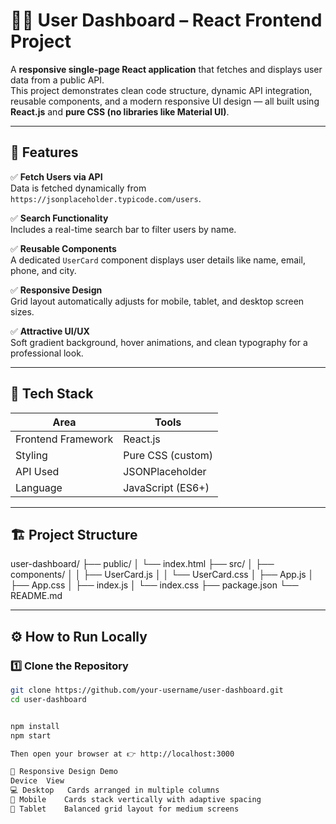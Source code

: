 # 👩‍💻 User Dashboard – React Frontend Project

A **responsive single-page React application** that fetches and displays user data from a public API.  
This project demonstrates clean code structure, dynamic API integration, reusable components, and a modern responsive UI design — all built using **React.js** and **pure CSS (no libraries like Material UI)**.

---

## 🚀 Features

✅ **Fetch Users via API**  
Data is fetched dynamically from `https://jsonplaceholder.typicode.com/users`.

✅ **Search Functionality**  
Includes a real-time search bar to filter users by name.

✅ **Reusable Components**  
A dedicated `UserCard` component displays user details like name, email, phone, and city.

✅ **Responsive Design**  
Grid layout automatically adjusts for mobile, tablet, and desktop screen sizes.

✅ **Attractive UI/UX**  
Soft gradient background, hover animations, and clean typography for a professional look.

---

## 🧠 Tech Stack

| Area | Tools |
|------|-------|
| Frontend Framework | React.js |
| Styling | Pure CSS (custom) |
| API Used | JSONPlaceholder |
| Language | JavaScript (ES6+) |

---

## 🏗️ Project Structure

user-dashboard/
├── public/
│ └── index.html
├── src/
│ ├── components/
│ │ ├── UserCard.js
│ │ └── UserCard.css
│ ├── App.js
│ ├── App.css
│ ├── index.js
│ └── index.css
├── package.json
└── README.md


---

## ⚙️ How to Run Locally

### 1️⃣ Clone the Repository
```bash
git clone https://github.com/your-username/user-dashboard.git
cd user-dashboard


npm install
npm start

Then open your browser at 👉 http://localhost:3000

📱 Responsive Design Demo
Device	View
💻 Desktop	Cards arranged in multiple columns
📱 Mobile	Cards stack vertically with adaptive spacing
🧩 Tablet	Balanced grid layout for medium screens
